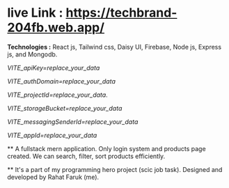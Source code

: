 # live Link : https://techbrand-204fb.web.app/

**Technologies :** React js, Tailwind css, Daisy UI, Firebase, Node js, Express js, and Mongodb.

*VITE_apiKey=replace_your_data* 

*VITE_authDomain=replace_your_data*

*VITE_projectId=replace_your_data*.

*VITE_storageBucket=replace_your_data*

*VITE_messagingSenderId=replace_your_data*

*VITE_appId=replace_your_data*


 ** A fullstack mern application. Only login system and products page created. We can search, filter, sort products efficiently.

 ** It's a part of my programming hero project (scic job task). Designed and developed by Rahat Faruk (me).

